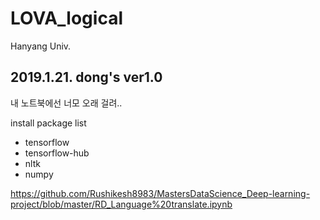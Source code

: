 # LOVA_logical
Hanyang Univ.

2019.1.21. dong's ver1.0
----
내 노트북에선 너모 오래 걸려..

install package list
- tensorflow
- tensorflow-hub
- nltk
- numpy

https://github.com/Rushikesh8983/MastersDataScience_Deep-learning-project/blob/master/RD_Language%20translate.ipynb
